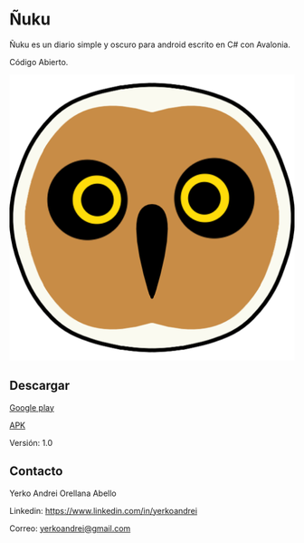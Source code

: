 # Ñuku
Ñuku es un diario simple y oscuro para android escrito en C# con Avalonia.

Código Abierto.

![lane](https://github.com/YerkoAndrei/NNuku/blob/main/NNuku.Android/Icon.png)


## Descargar
<a href="https://play.google.com/store/apps/details?id=com.YerkoAndrei.NNuku">Google play</a>

<a href="https://github.com/YerkoAndrei/NNuku/releases/download/Estable/com.YerkoAndrei.NNuku.apk">APK</a>

Versión: 1.0

## Contacto
Yerko Andrei Orellana Abello

Linkedin: https://www.linkedin.com/in/yerkoandrei

Correo:  yerkoandrei@gmail.com
